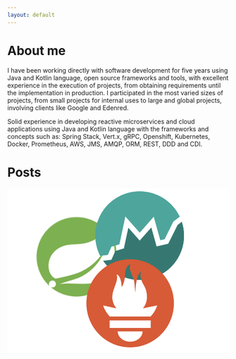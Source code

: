 ```yaml
---
layout: default
---
```


# About me

I have been working directly with software development for five years using Java and Kotlin language, open source frameworks and tools, with excellent experience in the execution of projects, from obtaining requirements until the implementation in production. I participated in the most varied sizes of projects, from small projects for internal uses to large and global projects, involving clients like Google and Edenred.

Solid experience in developing reactive microservices and cloud applications using Java and Kotlin language with the frameworks and concepts such as: Spring Stack, Vert.x, gRPC, Openshift, Kubernetes, Docker, Prometheus, AWS, JMS, AMQP, ORM, REST, DDD and CDI. 

# Posts

![Spring boot 2.2 and Prometheus Pushgateway with Micrometer](https://github.com/larchanjo/larchanjo.github.io/blob/master/images/2020-01-05-spring-boot-22-and-prometheus-pushgateway-with-micrometer.png)